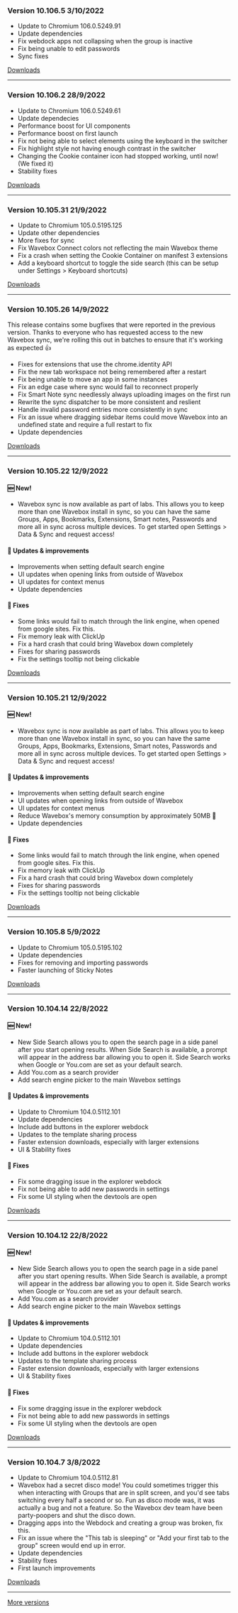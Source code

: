 <h3>Version 10.106.5 <span class="date">3/10/2022</span></h3>
<ul>
  <li>Update to Chromium 106.0.5249.91</li>
  <li>Update dependencies</li>
  <li>Fix webdock apps not collapsing when the group is inactive</li>
  <li>Fix being unable to edit passwords</li>
  <li>Sync fixes</li>
</ul>

[Downloads](https://wavebox.io/download/release/10.106.5.2)

---

<h3>Version 10.106.2 <span class="date">28/9/2022</span></h3>
<ul>
  <li>Update to Chromium 106.0.5249.61</li>
  <li>Update dependecies</li>
  <li>Performance boost for UI components</li>
  <li>Performance boost on first launch</li>
  <li>Fix not being able to select elements using the keyboard in the switcher</li>
  <li>Fix highlight style not having enough contrast in the switcher</li>
  <li>Changing the Cookie container icon had stopped working, until now! (We fixed it)</li>
  <li>Stability fixes</li>
</ul>

[Downloads](https://wavebox.io/download/release/10.106.2.2)

---

<h3>Version 10.105.31 <span class="date">21/9/2022</span></h3>

<ul>
  <li>Update to Chromium 105.0.5195.125</li>
  <li>Update other dependencies</li>
  <li>More fixes for sync</li>
  <li>Fix Wavebox Connect colors not reflecting the main Wavebox theme</li>
  <li>Fix a crash when setting the Cookie Container on manifest 3 extensions</li>
  <li>Add a keyboard shortcut to toggle the side search (this can be setup under Settings > Keyboard shortcuts)</li>
</ul>

[Downloads](https://wavebox.io/download/release/10.105.31.2)

---

<h3>Version 10.105.26 <span class="date">14/9/2022</span></h3>
<p>
  This release contains some bugfixes that were reported in the previous
  version. Thanks to everyone who has requested access to the new Wavebox sync, we're
  rolling this out in batches to ensure that it's working as expected 👍
</p>

<ul>
  <li>Fixes for extensions that use the chrome.identity API</li>
  <li>Fix the new tab workspace not being remembered after a restart</li>
  <li>Fix being unable to move an app in some instances</li>
  <li>Fix an edge case where sync would fail to reconnect properly</li>
  <li>Fix Smart Note sync needlessly always uploading images on the first run</li>
  <li>Rewrite the sync dispatcher to be more consistent and reslient</li>
  <li>Handle invalid password entries more consistently in sync</li>
  <li>Fix an issue where dragging sidebar items could move Wavebox into an undefined state and require a full restart to fix</li>
  <li>Update dependencies</li>
</ul>


[Downloads](https://wavebox.io/download/release/10.105.26.2)

---

<h3>Version 10.105.22 <span class="date">12/9/2022</span></h3>

<h4>🆕 New!</h4>
<ul>
  <li>
    Wavebox sync is now available as part of labs. This allows you to keep
    more than one Wavebox install in sync, so you can have the same Groups,
    Apps, Bookmarks, Extensions, Smart notes, Passwords and more all in sync
    across multiple devices. To get started open Settings > Data & Sync and
    request access!
  </li>
</ul>

<h4>🔧 Updates & improvements</h4>
<ul>
  <li>Improvements when setting default search engine</li>
  <li>UI updates when opening links from outside of Wavebox</li>
  <li>UI updates for context menus</li>
  <li>Update dependencies</li>
</ul>

<h4>🐛 Fixes</h4>
<ul>
  <li>Some links would fail to match through the link engine, when opened from google sites. Fix this.</li>
  <li>Fix memory leak with ClickUp</li>
  <li>Fix a hard crash that could bring Wavebox down completely</li>
  <li>Fixes for sharing passwords</li>
  <li>Fix the settings tooltip not being clickable</li>
</ul>


[Downloads](https://wavebox.io/download/release/10.105.22.2)

---

<h3>Version 10.105.21 <span class="date">12/9/2022</span></h3>

<h4>🆕 New!</h4>
<ul>
  <li>
    Wavebox sync is now available as part of labs. This allows you to keep
    more than one Wavebox install in sync, so you can have the same Groups,
    Apps, Bookmarks, Extensions, Smart notes, Passwords and more all in sync
    across multiple devices. To get started open Settings > Data & Sync and
    request access!
  </li>
</ul>

<h4>🔧 Updates & improvements</h4>
<ul>
  <li>Improvements when setting default search engine</li>
  <li>UI updates when opening links from outside of Wavebox</li>
  <li>UI updates for context menus</li>
  <li>Reduce Wavebox's memory consumption by approximately 50MB 🤩</li>
  <li>Update dependencies</li>
</ul>

<h4>🐛 Fixes</h4>
<ul>
  <li>Some links would fail to match through the link engine, when opened from google sites. Fix this.</li>
  <li>Fix memory leak with ClickUp</li>
  <li>Fix a hard crash that could bring Wavebox down completely</li>
  <li>Fixes for sharing passwords</li>
  <li>Fix the settings tooltip not being clickable</li>
</ul>


[Downloads](https://wavebox.io/download/release/10.105.21.2)

---

<h3>Version 10.105.8 <span class="date">5/9/2022</span></h3>
<ul>
  <li>Update to Chromium 105.0.5195.102</li>
  <li>Update dependencies</li>
  <li>Fixes for removing and importing passwords</li>
  <li>Faster launching of Sticky Notes</li>
</ul>


[Downloads](https://wavebox.io/download/release/10.105.8.2)

---

<h3>Version 10.104.14 <span class="date">22/8/2022</span></h3>
<h4>🆕 New!</h4>
<ul>
  <li>
    New Side Search allows you to open the search page in a side panel
    after you start opening results. When Side Search is available, a
    prompt will appear in the address bar allowing you to open it.
    Side Search works when Google or You.com are set as your
    default search.
  </li>
  <li>Add You.com as a search provider</li>
  <li>Add search engine picker to the main Wavebox settings</li>
</ul>

<h4>🔧 Updates & improvements</h4>
<ul>
  <li>Update to Chromium 104.0.5112.101</li>
  <li>Update dependencies</li>
  <li>Include add buttons in the explorer webdock</li>
  <li>Updates to the template sharing process</li>
  <li>Faster extension downloads, especially with larger extensions</li>
  <li>UI & Stability fixes</li>
</ul>

<h4>🐛 Fixes</h4>
<ul>
  <li>Fix some dragging issue in the explorer webdock</li>
  <li>Fix not being able to add new passwords in settings</li>
  <li>Fix some UI styling when the devtools are open</li>
</ul>

[Downloads](https://wavebox.io/download/release/10.104.14.2)

---

<h3>Version 10.104.12 <span class="date">22/8/2022</span></h3>

<h4>🆕 New!</h4>
<ul>
  <li>
    New Side Search allows you to open the search page in a side panel
    after you start opening results. When Side Search is available, a
    prompt will appear in the address bar allowing you to open it.
    Side Search works when Google or You.com are set as your
    default search.
  </li>
  <li>Add You.com as a search provider</li>
  <li>Add search engine picker to the main Wavebox settings</li>
</ul>

<h4>🔧 Updates & improvements</h4>
<ul>
  <li>Update to Chromium 104.0.5112.101</li>
  <li>Update dependencies</li>
  <li>Include add buttons in the explorer webdock</li>
  <li>Updates to the template sharing process</li>
  <li>Faster extension downloads, especially with larger extensions</li>
  <li>UI & Stability fixes</li>
</ul>

<h4>🐛 Fixes</h4>
<ul>
  <li>Fix some dragging issue in the explorer webdock</li>
  <li>Fix not being able to add new passwords in settings</li>
  <li>Fix some UI styling when the devtools are open</li>
</ul>

[Downloads](https://wavebox.io/download/release/10.104.12.2)

---

<h3>Version 10.104.7 <span class="date">3/8/2022</span></h3>
<ul>
  <li>Update to Chromium 104.0.5112.81</li>
  <li>
    Wavebox had a secret disco mode! You could sometimes trigger this
    when interacting with Groups that are in split screen, and you'd see tabs
    switching every half a second or so. Fun as disco mode was, it was actually a
    bug and not a feature. So the Wavebox dev team have been party-poopers and
    shut the disco down.
  </li>
  <li>Dragging apps into the Webdock and creating a group was broken, fix this.</li>
  <li>
    Fix an issue where the "This tab is sleeping" or "Add your first tab to the group"
    screen would end up in error.
  </li>
  <li>Update dependencies</li>
  <li>Stability fixes</li>
  <li>First launch improvements</li>
</ul>


[Downloads](https://wavebox.io/download/release/10.104.7.2)

---
[More versions](https://wavebox.io/changelog/stable/)